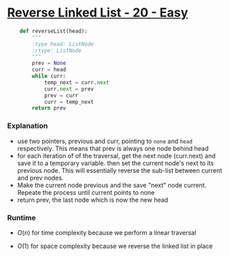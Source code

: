 ﻿# [Reverse Linked List - 20 - Easy](https://leetcode.com/problems/reverse-linked-list/)

```python
    def reverseList(head):
        """
        :type head: ListNode
        :rtype: ListNode
        """
        prev = None
        curr = head
        while curr:
            temp_next = curr.next
            curr.next = prev
            prev = curr
            curr = temp_next
        return prev
```

### Explanation
- use two pointers, previous and curr, pointing to `none` and `head` respectively. This means that prev is always one node behind head
- for each iteration of of the traversal, get the next node (curr.next) and save it to a temporary variable. then set the current node's next to its previous node. This will essentially reverse the sub-list between current and prev nodes. 
- Make the current node previous and the save "next" node current. Repeate the process until current points to none
- return prev, the last node which is now the new head 

### Runtime
- $O(n)$ for time complexity because we perform a linear traversal

- $O(1)$ for space complexity because we reverse the linked list in place

